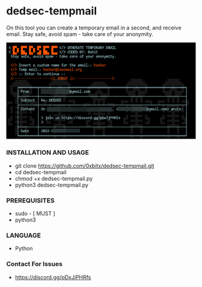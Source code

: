 # dedsec-tempmail
On this tool you can create a temporary email in a second, and receive email. Stay safe, avoid spam - take care of your anonymity.
<p align="center"><img src="https://github.com/0xbitx/dedsec-tempmail/blob/main/banner1.png"></p>

### INSTALLATION AND USAGE 
* git clone https://github.com/0xbitx/dedsec-tempmail.git
* cd dedsec-tempmail
* chmod +x dedsec-tempmail.py
* python3 dedsec-tempmail.py

### PREREQUISITES
* sudo - [ MUST ]
* python3

### LANGUAGE 
* Python

### Contact For Issues 
* https://discord.gg/pDxJjPHRfs
